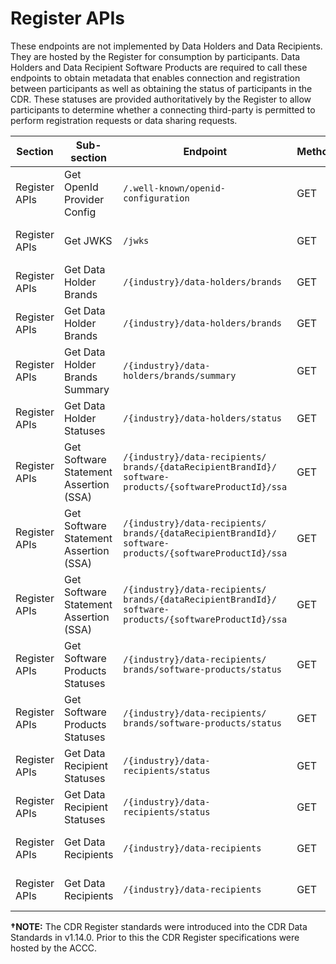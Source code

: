 # Register APIs
<aside class="warning">
  These endpoints are not implemented by Data Holders and Data Recipients. They are hosted by the Register for consumption by participants.
  Data Holders and Data Recipient Software Products are required to call these endpoints to obtain metadata that enables connection and registration between participants as well as obtaining the status of participants in the CDR.
  These statuses are provided authoritatively by the Register to allow participants to determine whether a connecting third-party is permitted to perform registration requests or data sharing requests.
</aside>

| Section              | Sub-section                               | Endpoint                                                 | Method | Version | Binding Date   | Retirement Date | Date Introduced    | Date Deprecated     |
|----------------------|-------------------------------------------|----------------------------------------------------------|--------|---------|----------------|-----------------|--------------------|---------------------|
| Register APIs    | Get OpenId Provider Config                | ``/.well-known/openid-configuration``                        | <span class="method get">GET</span>    | None    | 2021-10-29&dagger;    | N/A             | 2021-10-29, V1.14.0&dagger; | N/A                 |
| Register APIs    | Get JWKS                                  | ``/jwks``                                                    | <span class="method get">GET</span>    | None    | 2021-10-29&dagger;    | N/A             | 2021-10-29, V1.14.0&dagger; | N/A                 |
| Register APIs    | Get Data Holder Brands                    | ``/{industry}/data-holders/brands``                          | <span class="method get">GET</span>    | V1      | 2021-10-29&dagger;    | 2023-09-21 | 2021-10-29, V1.14.0&dagger; | 2021-12-23, V1.15.0 |
| Register APIs    | Get Data Holder Brands                    | ``/{industry}/data-holders/brands``                          | <span class="method get">GET</span>    | V2      | 2022-11-15    | N/A              | 2021-12-23, V1.15.0* | N/A |
| Register APIs    | Get Data Holder Brands Summary            | ``/{industry}/data-holders/brands/summary``                  | <span class="method get">GET</span>    | V1      | 2022-05-12    | N/A              | 2022-05-23, V1.17.0 | N/A |
| Register APIs    | Get Data Holder Statuses                  | ``/{industry}/data-holders/status``                          | <span class="method get">GET</span>    | V1     | 2022-11-15    | N/A              | 2021-12-23, V1.15.0 | N/A |
| Register APIs    | Get Software Statement Assertion (SSA) | ``/{industry}/data-recipients/``<br/>``brands/{dataRecipientBrandId}/``<br/>``software-products/{softwareProductId}/ssa`` | <span class="method get">GET</span>    | V1    | 2021-10-29&dagger;  | 2023-09-21 | 2021-10-29, V1.14.0&dagger; | 2021-12-23, V1.15.0 |
| Register APIs    | Get Software Statement Assertion (SSA) | ``/{industry}/data-recipients/``<br/>``brands/{dataRecipientBrandId}/``<br/>``software-products/{softwareProductId}/ssa`` | <span class="method get">GET</span>    | V2    | 2021-10-29&dagger;  | 2023-09-21 | 2021-10-29, V1.14.0&dagger; | 2021-12-23, V1.15.0 |
| Register APIs    | Get Software Statement Assertion (SSA) | ``/{industry}/data-recipients/``<br/>``brands/{dataRecipientBrandId}/``<br/>``software-products/{softwareProductId}/ssa`` | <span class="method get">GET</span>    | V3    | 2022-11-15  | N/A             | 2021-12-23, V1.15.0 | N/A                 |
| Register APIs    | Get Software Products Statuses | ``/{industry}/data-recipients/``<br/>``brands/software-products/status`` | <span class="method get">GET</span>  | V1  | 2021-10-29&dagger; | 2023-09-21 | 2021-10-29, V1.14.0&dagger; | 2021-12-23, V1.15.0 |
| Register APIs    | Get Software Products Statuses | ``/{industry}/data-recipients/``<br/>``brands/software-products/status`` | <span class="method get">GET</span>  | V2  | 2022-11-15 | N/A | 2021-12-23, V1.15.0 | N/A                 |
| Register APIs    | Get Data Recipient Statuses | ``/{industry}/data-recipients/status``                                     | <span class="method get">GET</span>    | V1     | 2021-10-29&dagger;    | 2023-09-21 | 2021-10-29, V1.14.0&dagger; | 2021-12-23, V1.15.0 |
| Register APIs    | Get Data Recipient Statuses | ``/{industry}/data-recipients/status``                                     | <span class="method get">GET</span>    | V2     | 2022-11-15    | N/A              | 2021-12-23, V1.15.0 | N/A                 |
| Register APIs    | Get Data Recipients                       | ``/{industry}/data-recipients``                              | <span class="method get">GET</span>    | V2     | 2021-10-29&dagger;    | 2023-09-21 | 2021-10-29, V1.14.0&dagger; | 2021-12-23, V1.15.0 |
| Register APIs    | Get Data Recipients                       | ``/{industry}/data-recipients``                              | <span class="method get">GET</span>    | V3     | 2022-11-15    | N/A              | 2021-12-23, V1.15.0 | N/A |

**&dagger;NOTE:** The CDR Register standards were introduced into the CDR Data Standards in v1.14.0. Prior to this the CDR Register specifications were hosted by the ACCC.
